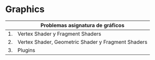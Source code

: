 # Graphics

|    |          Problemas asignatura de gráficos          |
|----|----------------------------------------------------|
| 1. | Vertex Shader y Fragment Shaders                   |
| 2. | Vertex Shader, Geometric Shader y Fragment Shaders |
| 3. | Plugins                                            |
